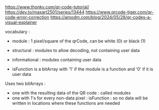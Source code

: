 https://www.thonky.com/qr-code-tutorial/
https://dev.to/maxart2501/series/13444
https://www.qrcode-tiger.com/qr-code-error-correction
https://amodm.com/blog/2024/05/28/qr-codes-a-visual-explainer


vocabulary :
* module : 1 pixel/square of the qrCode, can be white (0) or black (1)
* structural : modules to allow decoding, not containing user data 
* informational : modules containing user data








* isFunction is a bitArray with '1' if the module is a function and '0' if it is user data

Uses two bitArrays : 
* one with the resulting data of the QR code : called modules
* one with 1's for every non-data pixel : isFunction : so no data will be written in locations where these functions are needed
